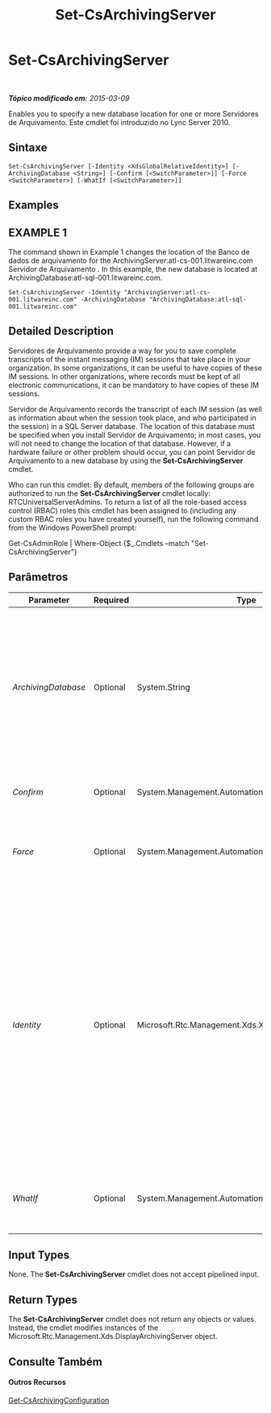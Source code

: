 ﻿---
title: Set-CsArchivingServer
TOCTitle: Set-CsArchivingServer
ms:assetid: d4e51c14-34a6-4134-bb71-87bc2f11092d
ms:mtpsurl: https://technet.microsoft.com/pt-br/library/Gg398923(v=OCS.15)
ms:contentKeyID: 49308230
ms.date: 05/19/2016
mtps_version: v=OCS.15
ms.translationtype: HT
---

# Set-CsArchivingServer

 

_**Tópico modificado em:** 2015-03-09_

Enables you to specify a new database location for one or more Servidores de Arquivamento. Este cmdlet foi introduzido no Lync Server 2010.

## Sintaxe

    Set-CsArchivingServer [-Identity <XdsGlobalRelativeIdentity>] [-ArchivingDatabase <String>] [-Confirm [<SwitchParameter>]] [-Force <SwitchParameter>] [-WhatIf [<SwitchParameter>]]

## Examples

## EXAMPLE 1

The command shown in Example 1 changes the location of the Banco de dados de arquivamento for the ArchivingServer:atl-cs-001.litwareinc.com Servidor de Arquivamento . In this example, the new database is located at ArchivingDatabase:atl-sql-001.litwareinc.com.

    Set-CsArchivingServer -Identity "ArchivingServer:atl-cs-001.litwareinc.com" -ArchivingDatabase "ArchivingDatabase:atl-sql-001.litwareinc.com"

## Detailed Description

Servidores de Arquivamento provide a way for you to save complete transcripts of the instant messaging (IM) sessions that take place in your organization. In some organizations, it can be useful to have copies of these IM sessions. In other organizations, where records must be kept of all electronic communications, it can be mandatory to have copies of these IM sessions.

Servidor de Arquivamento records the transcript of each IM session (as well as information about when the session took place, and who participated in the session) in a SQL Server database. The location of this database must be specified when you install Servidor de Arquivamento; in most cases, you will not need to change the location of that database. However, if a hardware failure or other problem should occur, you can point Servidor de Arquivamento to a new database by using the **Set-CsArchivingServer** cmdlet.

Who can run this cmdlet: By default, members of the following groups are authorized to run the **Set-CsArchivingServer** cmdlet locally: RTCUniversalServerAdmins. To return a list of all the role-based access control (RBAC) roles this cmdlet has been assigned to (including any custom RBAC roles you have created yourself), run the following command from the Windows PowerShell prompt:

Get-CsAdminRole | Where-Object {$\_.Cmdlets –match "Set-CsArchivingServer"}

## Parâmetros


<table>
<colgroup>
<col style="width: 25%" />
<col style="width: 25%" />
<col style="width: 25%" />
<col style="width: 25%" />
</colgroup>
<thead>
<tr class="header">
<th>Parameter</th>
<th>Required</th>
<th>Type</th>
<th>Description</th>
</tr>
</thead>
<tbody>
<tr class="odd">
<td><p><em>ArchivingDatabase</em></p></td>
<td><p>Optional</p></td>
<td><p>System.String</p></td>
<td><p>Service location where the new Banco de dados de arquivamento is located. For example: -ArchivingDatabase ArchivingDatabase:atl-sql-001.litwareinc.com. Make sure you use the service location and not the SQL Server path when specifying the database location.</p></td>
</tr>
<tr class="even">
<td><p><em>Confirm</em></p></td>
<td><p>Optional</p></td>
<td><p>System.Management.Automation.SwitchParameter</p></td>
<td><p>Solicita confirmação antes da execução do comando.</p></td>
</tr>
<tr class="odd">
<td><p><em>Force</em></p></td>
<td><p>Optional</p></td>
<td><p>System.Management.Automation.SwitchParameter</p></td>
<td><p>Suppresses the display of any non-fatal error message that might occur when running the command.</p></td>
</tr>
<tr class="even">
<td><p><em>Identity</em></p></td>
<td><p>Optional</p></td>
<td><p>Microsoft.Rtc.Management.Xds.XdsGlobalRelativeIdentity</p></td>
<td><p>Service location of the Servidor de Arquivamento instance to be modified. For example: -Identity ArchivingServer:atl-cs-001.litwareinc.com. You can retrieve the service location for all your Archiving servers by running this command:</p>
<p>Get-CsService –ArchivingServer | Select-Object Identity</p>
<p>Note that you can leave off the prefix &quot;ArchivingServer:&quot; when specifying an Archiving server. For example: -Identity &quot;atl-cs-001.litwareinc.com&quot;.</p>
<p></p></td>
</tr>
<tr class="odd">
<td><p><em>WhatIf</em></p></td>
<td><p>Optional</p></td>
<td><p>System.Management.Automation.SwitchParameter</p></td>
<td><p>Descreve o que aconteceria se o comando fosse executado sem ser executado de fato.</p></td>
</tr>
</tbody>
</table>


## Input Types

None. The **Set-CsArchivingServer** cmdlet does not accept pipelined input.

## Return Types

The **Set-CsArchivingServer** cmdlet does not return any objects or values. Instead, the cmdlet modifies instances of the Microsoft.Rtc.Management.Xds.DisplayArchivingServer object.

## Consulte Também

#### Outros Recursos

[Get-CsArchivingConfiguration](get-csarchivingconfiguration.md)

